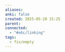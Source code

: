 ```yaml
---
aliases: 
anki: false
created: 2025-05-20 15:25
parent:
connected:
  - "#обс/linking"
tags:
  - fix/empty
---
```

